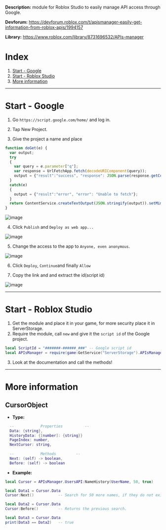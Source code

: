 **Description:** module for Roblox Studio to easily manage API access through Google.

**Devforum:** https://devforum.roblox.com/t/apismanager-easily-get-information-from-roblox-apis/1994157

**Library:** https://www.roblox.com/library/8731696532/APIs-manager


# Index
1. [Start - Google](https://github.com/SOTR654/Roblox_modules/tree/main/APIsManager#start---google)
2. [Start - Roblox Studio](https://github.com/SOTR654/Roblox_modules/tree/main/APIsManager#start---roblox-studio)
3. [More information](https://github.com/SOTR654/Roblox_modules/tree/main/APIsManager#More-information)

______
# Start - Google
1. Go ```https://script.google.com/home/``` and log in.

2. Tap New Project.

3. Give the project a name and place
```javascript
function doGet(e) {
  var output;
  try
  {
    var query = e.parameter["q"];
    var response = UrlFetchApp.fetch(decodeURIComponent(query));
    output = {"result":"success", "response": JSON.parse(response.getContentText())};
  }
  catch(e)
  {
    output = {"result":"error", "error": "Unable to fetch"};
  }
  return ContentService.createTextOutput(JSON.stringify(output)).setMimeType(ContentService.MimeType.JSON);
}
```
  ![image](https://user-images.githubusercontent.com/45367427/192004926-05077730-c569-4f80-814a-69fe18df9478.png)

4. Click ```Publish``` and ```Deploy as web app...```

  ![image](https://user-images.githubusercontent.com/45367427/192004997-276ed8a5-dfa9-4ec7-9843-43bdca11c55a.png)

5. Change the access to the app to ```Anyone, even anonymous```.

 ![image](https://user-images.githubusercontent.com/45367427/192005307-37c0c828-302e-443e-b0ac-e1f563432ce0.png)

6. Click ```Deploy```, ```Continue```and finally ```Allow```

7. Copy the link and and extract the id(script id)

  ![image](https://user-images.githubusercontent.com/45367427/192006252-879f130e-0dc6-4812-88e1-cc452da60c5d.png)

___

# Start - Roblox Studio
1. Get the module and place it in your game, for more security place it in ServerStorage.
2. Require the module, call ```new``` and give it the ```script id``` of the Google project.
```lua
local ScriptId = "#######-######_###" -- Google script id
local APIsManager = require(game:GetService("ServerStorage").APIsManager).new(ScriptId)
```
3. Look at the documentation and call the methods!
___

# More information
## CursorObject
* **Type:** 
```lua
  --			Properties			--
  Data: {string},
  HistoryData: {[number]: {string}}
  PageIndex: number,
  NextCursor: string,
	
  --			Methods			--
  Next: (self) -> boolean,
  Before: (self) -> boolean
```
* **Example:** 
```lua
local Cursor = APIsManager.UsersAPI:NameHistory(UserName, 50, true)

local Data1 = Cursor.Data
Cursor:Next()           -- Search for 50 more names, if they do not exist a warning will appear.

local Data2 = Cursor.Data
Cursor:Before()         -- Returns the previous search.

local Data3 = Cursor.Data
print(Data3 == Data2)   -- true
```



